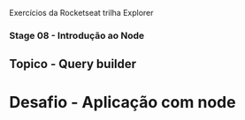 Exercícios da Rocketseat trilha Explorer

### Stage 08 - Introdução ao Node

## Topico - Query builder

# Desafio - Aplicação com node
